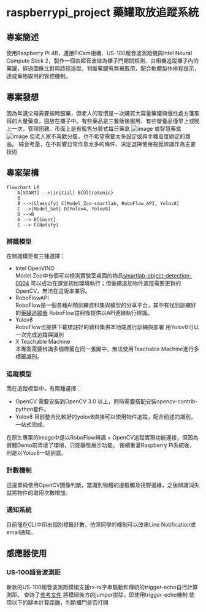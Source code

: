 # raspberrypi_project 藥罐取放追蹤系統
##  專案簡述
使用Raspberry Pi 4B，連接PiCam相機、US-100超音波測距儀與Intel Neural Compute Stick 2，製作一個由超音波做為櫃子門開關檢測、由相機追蹤櫃子內的藥罐，經過圖像比對與路徑追蹤，判斷藥罐有無被取用，配合軟體製作排程提示，達成藥物取用的管控機制。
## 專案發想
因為年邁父母需要按時服藥，但老人的習慣是一次購買大容量藥罐與慢性處方箋取得的大量藥盒，囤放在櫃子中。有些藥品是三餐飯後服用、有些營養品僅早上或晚上一次，管理困難。市面上是有販售分裝式每日藥盒
![image](https://github.com/user-attachments/assets/6048ed16-bc0d-4858-9053-46c3db89cd2e)
或智慧藥盒
![image](https://github.com/user-attachments/assets/1e1bc3da-356e-46c9-851f-9c1ec3b8e47f)
但老人家不喜歡分裝，也不希望需要太多設定或與手機高度綁定的商品。
綜合考量，在不影響日常作息太多的條件，決定選擇使用視覺辨識作為主要技術
## 專案架構
```mermaid
flowchart LR
    A[START] -->|initial| B{UltraSonic}
    B
    B -->|Classify| C[Model_Zoo-smartlab, RoboFlow_API, Yolov8]
    C -->|Model_Set| D[Yolov4, Yolov8]
    D -->B
    D --> E[Count]
    E --> F[Notify]
```
### 辨識模型
在辨識模型有三種選擇：
 * Intel OpenVINO  
 Model Zoo中有個可以檢測實驗室桌面的物品[smartlab-object-detection-0004](https://www.google.com/url?sa=t&rct=j&q=&esrc=s&source=web&cd=&cad=rja&uact=8&ved=2ahUKEwjTr-_Mq-aKAxU2c_UHHSZbLwAQFnoECBgQAQ&url=https%3A%2F%2Fgithub.com%2Fopenvinotoolkit%2Fopen_model_zoo%2Fblob%2Fmaster%2Fmodels%2Fintel%2Fsmartlab-object-detection-0004%2FREADME.md&usg=AOvVaw1S4zP5KnJIenu3J_mSI8ax&opi=89978449)
可以成功在課堂初始環境執行；但後續追加物件追蹤需要更新的OpenCV，無法在這版本兼容。
 * RoboFlowAPI  
RoboFlow是一個各種AI預訓練資料集與模型的分享平台，其中有找到訓練好的[藥罐追蹤器](https://universe.roboflow.com/gary-ofgwc/medicine-jar)
RoboFlow註冊後提供以API連線執行辨識。
 * Yolov8  
RoboFlow也提供下載標註好的資料集供本地端進行訓練與部署
用Yolov8可以一次完成追蹤與識別
 * X Teachable Machine  
本專案需要辨識多個標籤在同一張圖中，無法使用Teachable Machine進行多標籤識別。

### 追蹤模型
而在追蹤模型中，有兩種選擇：
 * OpenCV
需要安裝到OpenCV 3.0 以上，同時需要搭配安裝opencv-contrib-python套件。
 * Yolov8
目前整合比較好的yolov8直接可以使用物件追蹤，配合前述的識別，一站式完成。

在原生專案的image中是以RoboFlow辨識 + OpenCV追蹤實現功能連接，但因為實體Demo前弄壞了環境，只能靜態展示功能。
後續重灌Raspberry Pi系統後，則是以Yolov8一站到底。

### 計數機制
這邊單純使用OpenCV圖像判斷，當識別物體的邊框觸及視野邊緣，之後辨識消失就將物件的取用次數增加。

### 通知系統
目前僅在CLI中印出個別標籤計數，仿照同學的機制可以改串Line Notification或email通知。

## 感應器使用
### US-100超音波測距
新款的US-100超音波測距模組支援rx-tx字串驅動和傳統的trigger-echo自行計算測距。
查詢了[參考文件](https://atceiling.blogspot.com/2014/03/raspberry-pi_18.html)
將模組後方的jumper拔除，即使用trigger-echo機制
使用以下的腳本計算距離，判斷櫃門是否打開
```python

```
